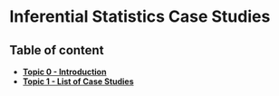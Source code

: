 # Inferential Statistics Case Studies


## Table of content
- [**Topic 0 - Introduction**](https://github.com/fromsantanu/inf-cst-main/blob/main/Pages/p00.md)
- [**Topic 1 - List of Case Studies**](https://github.com/fromsantanu/inf-cst-main/blob/main/Pages/p01.md)
